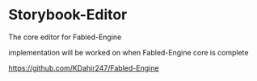 # Storybook-Editor
The core editor for Fabled-Engine 

implementation will be worked on when Fabled-Engine core is complete

https://github.com/KDahir247/Fabled-Engine
